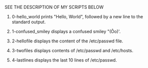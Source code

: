 SEE THE DESCRIPTION OF MY SCRIPTS BELOW

1. 0-hello_world prints "Hello, World", followed by a new line to the standard output.

2. 1-confused_smiley displays a confused smiley "(Ôo)'.

3. 2-hellofile displays the content of the /etc/passwd file.

4. 3-twofiles displays contents of /etc/passwd and /etc/hosts.

5. 4-lastlines displays the last 10 lines of /etc/passwd.


